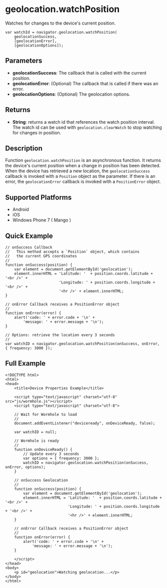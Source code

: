 geolocation.watchPosition
=========================

Watches for changes to the device's current position.

	var watchId = navigator.geolocation.watchPosition(
		geolocationSuccess,
		[geolocationError],
		[geolocationOptions]);

Parameters
----------

- __geolocationSuccess__: The callback that is called with the current position.
- __geolocationError__: (Optional) The callback that is called if there was an error.
- __geolocationOptions__: (Optional) The geolocation options.

Returns
-------

- __String__: returns a watch id that references the watch position interval. The watch id can be used with `geolocation.clearWatch` to stop watching for changes in position.

Description
-----------

Function `geolocation.watchPosition` is an asynchronous function. It returns the device's current position when a change in position has been detected.  When the device has retrieved a new location, the `geolocationSuccess` callback is invoked with a `Position` object as the parameter.  If there is an error, the `geolocationError` callback is invoked with a `PositionError` object.

Supported Platforms
-------------------

- Android
- iOS
- Windows Phone 7 ( Mango )

Quick Example
-------------

	// onSuccess Callback
	//   This method accepts a `Position` object, which contains
	//   the current GPS coordinates
	//
	function onSuccess(position) {
		var element = document.getElementById('geolocation');
		element.innerHTML = 'Latitude: '  + position.coords.latitude + '<br />' +
							'Longitude: ' + position.coords.longitude + '<br />' +
							'<hr />' + element.innerHTML;
	}

	// onError Callback receives a PositionError object
	//
	function onError(error) {
		alert('code: ' + error.code + '\n' +
			'message: ' + error.message + '\n');
	}

	// Options: retrieve the location every 3 seconds
	//
	var watchID = navigator.geolocation.watchPosition(onSuccess, onError, { frequency: 3000 });

Full Example
------------

	<!DOCTYPE html>
	<html>
	<head>
		<title>Device Properties Example</title>

		<script type="text/javascript" charset="utf-8" src="js/wormhole.js"></script>
		<script type="text/javascript" charset="utf-8">

		// Wait for Wormhole to load
		//
		document.addEventListener("deviceready", onDeviceReady, false);

		var watchID = null;

		// Wormhole is ready
		//
		function onDeviceReady() {
			// Update every 3 seconds
			var options = { frequency: 3000 };
			watchID = navigator.geolocation.watchPosition(onSuccess, onError, options);
		}

		// onSuccess Geolocation
		//
		function onSuccess(position) {
			var element = document.getElementById('geolocation');
			element.innerHTML = 'Latitude: '  + position.coords.latitude + '<br />' +
								'Longitude: ' + position.coords.longitude + '<br />' +
								'<hr />' + element.innerHTML;
		}

		// onError Callback receives a PositionError object
		//
		function onError(error) {
			alert('code: ' + error.code + '\n' +
				'message: ' + error.message + '\n');
		}

		</script>
	</head>
	<body>
		<p id="geolocation">Watching geolocation...</p>
	</body>
	</html>
